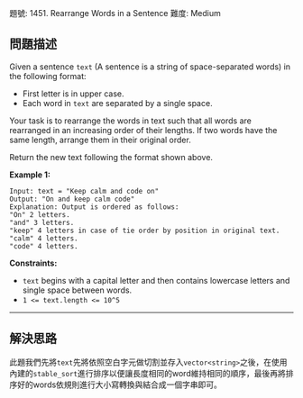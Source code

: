 題號: 1451. Rearrange Words in a Sentence
難度: Medium

## 問題描述

Given a sentence `text` (A sentence is a string of space-separated words) in the following format:

- First letter is in upper case.
- Each word in `text` are separated by a single space.

Your task is to rearrange the words in text such that all words are rearranged in an increasing order of their lengths. If two words have the same length, arrange them in their original order.

Return the new text following the format shown above.

**Example 1:**
```
Input: text = "Keep calm and code on"
Output: "On and keep calm code"
Explanation: Output is ordered as follows:
"On" 2 letters.
"and" 3 letters.
"keep" 4 letters in case of tie order by position in original text.
"calm" 4 letters.
"code" 4 letters.
```

**Constraints:**

- `text` begins with a capital letter and then contains lowercase letters and single space between words.
- `1 <= text.length <= 10^5`


---
## 解決思路

此題我們先將`text`先將依照空白字元做切割並存入`vector<string>`之後，在使用內建的`stable_sort`進行排序以便讓長度相同的word維持相同的順序，最後再將排序好的words依規則進行大小寫轉換與結合成一個字串即可。